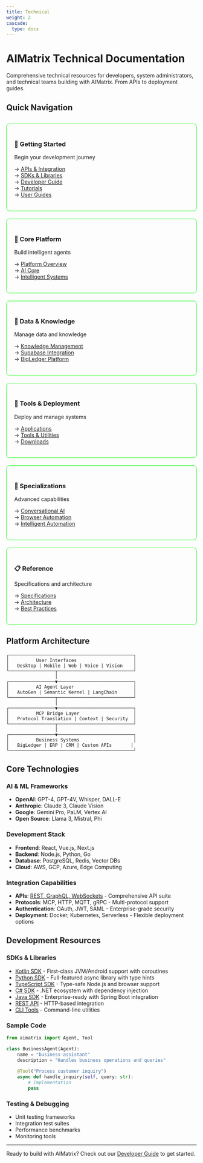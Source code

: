 ```yaml
---
title: Technical
weight: 2
cascade:
  type: docs
---
```


# AIMatrix Technical Documentation

Comprehensive technical resources for developers, system administrators, and technical teams building with AIMatrix. From APIs to deployment guides.

## Quick Navigation

<div style="display: grid; grid-template-columns: repeat(auto-fit, minmax(250px, 1fr)); gap: 20px; margin: 30px 0;">
  
  <div style="border: 1px solid #00ff00; padding: 20px; border-radius: 8px;">
    <h3>🚀 Getting Started</h3>
    <p>Begin your development journey</p>
    <ul style="list-style: none; padding: 0;">
      <li>→ <a href="/technical/apis/">APIs & Integration</a></li>
      <li>→ <a href="/technical/sdks/">SDKs & Libraries</a></li>
      <li>→ <a href="/technical/developers/">Developer Guide</a></li>
      <li>→ <a href="/technical/tutorials/">Tutorials</a></li>
      <li>→ <a href="/technical/user-guides/">User Guides</a></li>
    </ul>
  </div>

  <div style="border: 1px solid #00ff00; padding: 20px; border-radius: 8px;">
    <h3>🤖 Core Platform</h3>
    <p>Build intelligent agents</p>
    <ul style="list-style: none; padding: 0;">
      <li>→ <a href="/technical/core-platform/">Platform Overview</a></li>
      <li>→ <a href="/technical/ai-core/">AI Core</a></li>
      <li>→ <a href="/technical/intelligent-systems/">Intelligent Systems</a></li>
    </ul>
  </div>

  <div style="border: 1px solid #00ff00; padding: 20px; border-radius: 8px;">
    <h3>🧠 Data & Knowledge</h3>
    <p>Manage data and knowledge</p>
    <ul style="list-style: none; padding: 0;">
      <li>→ <a href="/technical/data-knowledge/">Knowledge Management</a></li>
      <li>→ <a href="/technical/supabase-platform/">Supabase Integration</a></li>
      <li>→ <a href="/technical/bigledger/">BigLedger Platform</a></li>
    </ul>
  </div>

  <div style="border: 1px solid #00ff00; padding: 20px; border-radius: 8px;">
    <h3>🔧 Tools & Deployment</h3>
    <p>Deploy and manage systems</p>
    <ul style="list-style: none; padding: 0;">
      <li>→ <a href="/technical/applications/">Applications</a></li>
      <li>→ <a href="/technical/tools-utilities/">Tools & Utilities</a></li>
      <li>→ <a href="/technical/downloads/">Downloads</a></li>
    </ul>
  </div>

  <div style="border: 1px solid #00ff00; padding: 20px; border-radius: 8px;">
    <h3>🎯 Specializations</h3>
    <p>Advanced capabilities</p>
    <ul style="list-style: none; padding: 0;">
      <li>→ <a href="/technical/conversational-ai/">Conversational AI</a></li>
      <li>→ <a href="/technical/browser-automation/">Browser Automation</a></li>
      <li>→ <a href="/technical/intelligent-automation/">Intelligent Automation</a></li>
    </ul>
  </div>

  <div style="border: 1px solid #00ff00; padding: 20px; border-radius: 8px;">
    <h3>📋 Reference</h3>
    <p>Specifications and architecture</p>
    <ul style="list-style: none; padding: 0;">
      <li>→ <a href="/technical/specs/">Specifications</a></li>
      <li>→ <a href="/technical/architecture/">Architecture</a></li>
      <li>→ <a href="/technical/best-practices/">Best Practices</a></li>
    </ul>
  </div>

</div>

## Platform Architecture

```
┌──────────────────────────────────────────────┐
│          User Interfaces                     │
│   Desktop | Mobile | Web | Voice | Vision    │
└─────────────────┬────────────────────────────┘
                  │
┌─────────────────▼────────────────────────────┐
│          AI Agent Layer                      │
│   AutoGen | Semantic Kernel | LangChain      │
└─────────────────┬────────────────────────────┘
                  │
┌─────────────────▼────────────────────────────┐
│          MCP Bridge Layer                    │
│   Protocol Translation | Context | Security  │
└─────────────────┬────────────────────────────┘
                  │
┌─────────────────▼────────────────────────────┐
│          Business Systems                    │
│   BigLedger | ERP | CRM | Custom APIs       │
└──────────────────────────────────────────────┘
```

## Core Technologies

### AI & ML Frameworks
- **OpenAI**: GPT-4, GPT-4V, Whisper, DALL-E
- **Anthropic**: Claude 3, Claude Vision
- **Google**: Gemini Pro, PaLM, Vertex AI
- **Open Source**: Llama 3, Mistral, Phi

### Development Stack
- **Frontend**: React, Vue.js, Next.js
- **Backend**: Node.js, Python, Go
- **Database**: PostgreSQL, Redis, Vector DBs
- **Cloud**: AWS, GCP, Azure, Edge Computing

### Integration Capabilities
- **APIs**: [REST, GraphQL, WebSockets](/technical/apis/) - Comprehensive API suite
- **Protocols**: MCP, HTTP, MQTT, gRPC - Multi-protocol support  
- **Authentication**: OAuth, JWT, SAML - Enterprise-grade security
- **Deployment**: Docker, Kubernetes, Serverless - Flexible deployment options

## Development Resources

### SDKs & Libraries
- [Kotlin SDK](/technical/sdks/#kotlin-sdk) - First-class JVM/Android support with coroutines
- [Python SDK](/technical/sdks/#python-sdk) - Full-featured async library with type hints
- [TypeScript SDK](/technical/sdks/#typescript-sdk) - Type-safe Node.js and browser support
- [C# SDK](/technical/sdks/#csharp-sdk) - .NET ecosystem with dependency injection
- [Java SDK](/technical/sdks/#java-sdk) - Enterprise-ready with Spring Boot integration
- [REST API](/technical/apis/) - HTTP-based integration
- [CLI Tools](/technical/applications/) - Command-line utilities

### Sample Code
```python
from aimatrix import Agent, Tool

class BusinessAgent(Agent):
    name = "business-assistant"
    description = "Handles business operations and queries"
    
    @Tool("Process customer inquiry")
    async def handle_inquiry(self, query: str):
        # Implementation
        pass
```

### Testing & Debugging
- Unit testing frameworks
- Integration test suites  
- Performance benchmarks
- Monitoring tools

---

Ready to build with AIMatrix? Check out our [Developer Guide](/technical/developers/) to get started.
